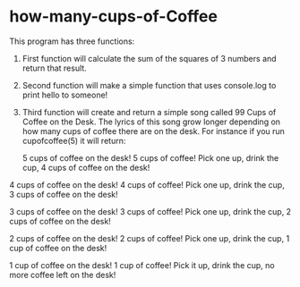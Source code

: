 # how-many-cups-of-Coffee

This program has three functions: 
 1. First function will calculate the sum of the squares of 3 numbers and return that result.
 2. Second function will make a simple function that uses console.log to print hello to someone!
 3. Third function will create and return a simple song called 99 Cups of Coffee on the Desk.
    The lyrics of this song grow longer depending on how many cups of coffee there are on the desk.
    For instance if you run cupofcoffee(5) it will return:
    
    5 cups of coffee on the desk! 5 cups of coffee! 
Pick one up, drink the cup, 4 cups of coffee on the desk!

4 cups of coffee on the desk! 4 cups of coffee! 
Pick one up, drink the cup, 3 cups of coffee on the desk!

3 cups of coffee on the desk! 3 cups of coffee! 
Pick one up, drink the cup, 2 cups of coffee on the desk!

2 cups of coffee on the desk! 2 cups of coffee! 
Pick one up, drink the cup, 1 cup of coffee on the desk!

1 cup of coffee on the desk! 1 cup of coffee! 
Pick it up, drink the cup, no more coffee left on the desk!
